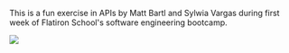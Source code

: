 This is a fun exercise in APIs by Matt Bartl and Sylwia Vargas during first week of Flatiron School's software engineering bootcamp.

![](https://media2.giphy.com/media/4Z3DdOZRTcXPa/giphy.gif?cid=790b76115ca93ac1525a766c32fc8bcb)
